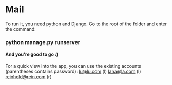 # Mail

To run it, you need python and Django.
Go to the root of the folder and enter the command:

### python manage.py runserver

#### And you're good to go :)

For a quick view into the app, you can use the existing accounts (parentheses contains password):
lu@lu.com (l)
lana@la.com (l)
reinhold@rein.com (r)
